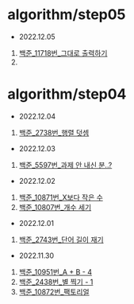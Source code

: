 # algorithm/step05

- 2022.12.05
1) [백준_11718번_그대로 출력하기](https://github.com/YUMIN113/algorithm/blob/main/algorithm/src/algorithm/step05/A11718.java)
2) 

# algorithm/step04

- 2022.12.04
1) [백준_2738번_행렬 덧셈](https://github.com/YUMIN113/algorithm/blob/main/algorithm/src/algorithm/step04/A2738.java)

- 2022.12.03
1) [백준_5597번_과제 안 내신 분..?](https://github.com/YUMIN113/algorithm/blob/main/algorithm/src/algorithm/step04/A5597.java)

- 2022.12.02
1) [백준_10871번_X보다 작은 수](https://github.com/YUMIN113/algorithm/blob/main/algorithm/src/algorithm/step04/A10871.java)
2) [백준_10807번_개수 세기](https://github.com/YUMIN113/algorithm/blob/main/algorithm/src/algorithm/step04/A10807.java)

- 2022.12.01
1) [백준_2743번_단어 길이 재기](https://github.com/YUMIN113/algorithm/blob/main/algorithm/src/algorithm/step04/A2743.java)

- 2022.11.30
1) [백준_10951번_A + B - 4](https://github.com/YUMIN113/algorithm/blob/main/algorithm/src/algorithm/step04/A10951.java)
2) [백준_2438번_별 찍기 - 1](https://github.com/YUMIN113/algorithm/blob/main/algorithm/src/algorithm/step04/A2438.java)
3) [백준_10872번_팩토리얼](https://github.com/YUMIN113/algorithm/blob/main/algorithm/src/algorithm/step04/A10872.java)
